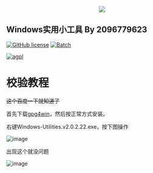 <div align="center">
  <img src="https://socialify.git.ci/2096779623/Windows-utilities/image?description=1&font=KoHo&forks=1&issues=1&language=1&logo=https%3A%2F%2Fs4.ax1x.com%2F2022%2F01%2F23%2F75SthR.png&name=1&owner=1&pattern=Circuit%20Board&pulls=1&stargazers=1&theme=Light"></img>
</div>


**Windows实用小工具 By 2096779623**
-----------------------------------  


[![GitHub license](https://img.shields.io/badge/license-AGPL%203.0-brightgreen)](https://github.com/2096779623/Windows-utilities/blob/main/LICENSE)  [![Batch](https://img.shields.io/badge/Batch-100%25-brightgreen)](https://baike.baidu.com/item/%E6%89%B9%E5%A4%84%E7%90%86/1448600)


[![agpl](https://camo.githubusercontent.com/473b62766b498e4f2b008ada39f1d56fb3183649f24447866e25d958ac3fd79a/68747470733a2f2f7777772e676e752e6f72672f67726170686963732f6167706c76332d3135357835312e706e67)](https://www.gnu.org/licenses/agpl-3.0.txt)  







# 校验教程

~~这个百度一下就知道了~~


首先下载[gpg4win](https://files.gpg4win.org/gpg4win-4.0.2.exe)，然后按正常方式安装。  

右键Windows-Utilities.v2.0.2.22.exe，按下图操作

![image](https://user-images.githubusercontent.com/57583560/171788378-2dde1dbc-8927-437d-b0f8-6cb2ba4db010.png)

出现这个就没问题


![image](https://user-images.githubusercontent.com/57583560/171788437-ce8110d4-57f5-4974-bde4-86566ab2148a.png)

